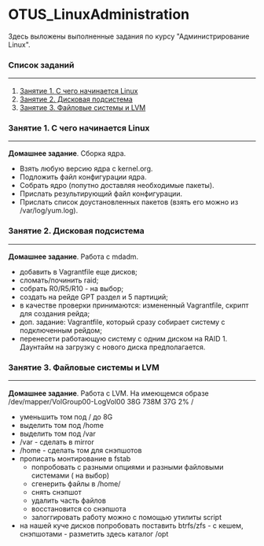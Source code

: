 # OTUS_LinuxAdministration
Здесь выложены выполненные задания по курсу "Администрирование Linux".



### Список заданий <hr>
1. [Занятие 1. С  чего начинается Linux](#lesson_01)
2. [Занятие 2. Дисковая подсистема](#lesson_02)
3. [Занятие 3. Файловые системы и LVM](#lesson_03)

### Занятие 1. С  чего начинается Linux <a name="lesson_01"></a> <hr>
**Домашнее задание**. Сборка ядра.
- Взять любую версию ядра с kernel.org.
- Подложить файл конфигурации ядра.
- Собрать ядро (попутно доставляя необходимые пакеты).
- Прислать результирующий файл конфигурации.
- Прислать список доустановленных пакетов (взять его можно из /var/log/yum.log).

### Занятие 2. Дисковая подсистема <a name="lesson_02"></a> <hr>
**Домашнее задание**. Работа с mdadm.
- добавить в Vagrantfile еще дисков;
- сломать/починить raid;
- собрать R0/R5/R10 - на выбор;
- создать на рейде GPT раздел и 5 партиций;
- в качестве проверки принимаются: измененный Vagrantfile, скрипт для создания рейда;
- доп. задание: Vagrantfile, который сразу собирает систему с подключенным рейдом;
- перенесети работающую систему с одним диском на RAID 1. Даунтайм на загрузку с нового диска предполагается.

### Занятие 3. Файловые системы и LVM <a name="lesson_03"></a> <hr>
**Домашнее задание**. Работа с LVM.
На имеющемся образе /dev/mapper/VolGroup00-LogVol00 38G 738M 37G 2% /
- уменьшить том под / до 8G
- выделить том под /home
- выделить том под /var
- /var - сделать в mirror
- /home - сделать том для снэпшотов
- прописать монтирование в fstab
    - попробовать с разными опциями и разными файловыми системами ( на выбор)
    - сгенерить файлы в /home/
    - снять снэпшот
    - удалить часть файлов
    - восстановится со снэпшота
    - залоггировать работу можно с помощью утилиты script
- на нашей куче дисков попробовать поставить btrfs/zfs - с кешем, снэпшотами - разметить здесь каталог /opt
